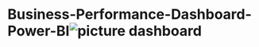 # Business-Performance-Dashboard-Power-BI![picture dashboard](https://user-images.githubusercontent.com/101881998/163708062-2a751b19-ce65-4203-b282-f1ee2e5fae31.PNG)

